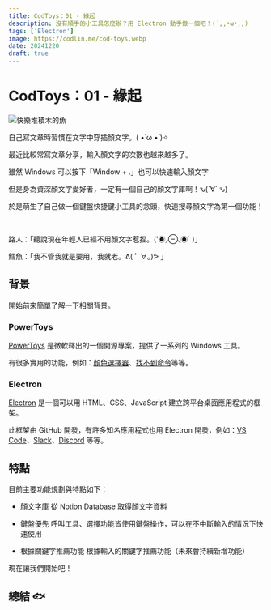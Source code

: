 ```yaml
---
title: CodToys：01 - 緣起
description: 沒有順手的小工具怎麼辦？用 Electron 動手做一個吧！(´,,•ω•,,)
tags: ['Electron']
image: https://codlin.me/cod-toys.webp
date: 20241220
draft: true
---
```


# CodToys：01 - 緣起

![快樂堆積木的魚](/cod-toys.webp)

自己寫文章時習慣在文字中穿插顏文字。<span class="text-nowrap">( •̀ ω •́ )✧</span>

最近比較常寫文章分享，輸入顏文字的次數也越來越多了。

雖然 Windows 可以按下「Window + .」也可以快速輸入顏文字

但是身為資深顏文字愛好者，一定有一個自己的顏文字庫啊！<span class="text-nowrap">ԅ(´∀` ԅ)</span>

於是萌生了自己做一個鍵盤快捷鍵小工具的念頭，快速搜尋顏文字為第一個功能！

<br>

路人：「聽說現在年輕人已經不用顏文字惹捏。('◉◞⊖◟◉` )」

鱈魚：「我不管我就是要用，我就老。ᕕ( ﾟ ∀。)ᕗ 」

## 背景

開始前來簡單了解一下相關背景。

### PowerToys

[PowerToys](https://learn.microsoft.com/zh-tw/windows/powertoys/) 是微軟釋出的一個開源專案，提供了一系列的 Windows 工具。

有很多實用的功能，例如：[顏色選擇器](https://learn.microsoft.com/zh-tw/windows/powertoys/color-picker)、[找不到命令](https://learn.microsoft.com/zh-tw/windows/powertoys/cmd-not-found)等等。

### Electron

[Electron](https://www.electronjs.org/) 是一個可以用 HTML、CSS、JavaScript 建立跨平台桌面應用程式的框架。

此框架由 GitHub 開發，有許多知名應用程式也用 Electron 開發，例如：[VS Code](https://code.visualstudio.com/)、[Slack](https://slack.com/)、[Discord](https://discord.com/) 等等。

## 特點

目前主要功能規劃與特點如下：

- 顏文字庫
  從 Notion Database 取得顏文字資料

- 鍵盤優先
  呼叫工具、選擇功能皆使用鍵盤操作，可以在不中斷輸入的情況下快速使用

- 根據關鍵字推薦功能
  根據輸入的關鍵字推薦功能（未來會持續新增功能）

現在讓我們開始吧！

## 總結 🐟
